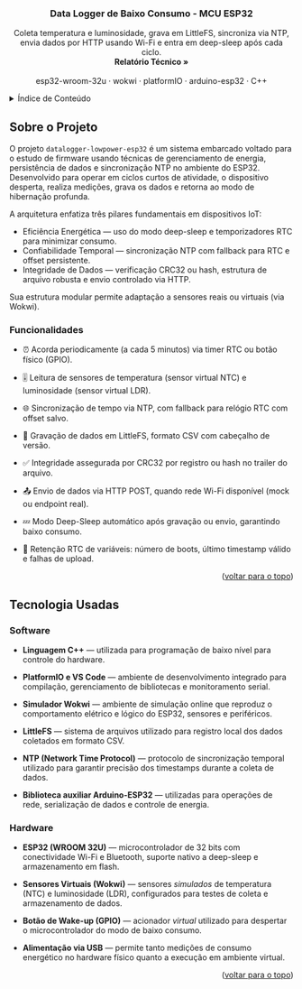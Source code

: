 <a id="readme-topo"></a>

<h3 align="center">Data Logger de Baixo Consumo - MCU ESP32</h3>

  <p align="center">
    Coleta temperatura e luminosidade, grava em LittleFS, sincroniza via NTP, envia dados por HTTP usando Wi-Fi e entra em deep-sleep após cada ciclo.
    <br/>
    <a><strong>Relatório Técnico »</strong></a>
    <br/>
    <br/>
    <a>esp32-wroom-32u</a>
    &middot;
    <a>wokwi</a>
    &middot;
    <a>platformIO</a>
	&middot;
	<a>arduino-esp32</a>
	&middot;
	<a>C++</a>
  </p>
</div>

<!-- TABLE OF CONTENTS -->
<details>
  <summary>Índice de Conteúdo</summary>
  <ol>
    <li>
      <a href="#sobre-o-projeto">Sobre o Projeto</a>
      <ul>
        <li><a href="#funcionalidades">Funcionalidades</a></li>
      </ul>
    </li>
    <li>
      <a href="#tecnologias-usadas">Tecnologias Usadas</a>
      <ul>
        <li><a href="#softwares">Softwares</a></li>
        <li><a href="#hardwares">Hardwares</a></li>
      </ul>
    </li>
    <li><a href="#estutura-do-repositorio">Estrutura do Repositório</a></li>
    <li><a href="#demonstracao">Demonstração</a></li>
    <li><a href="#instalacao">Instalação</a></li>
    <li><a href="#license">Licença</a></li>
    <li><a href="#autor">Autor</a></li>
  </ol>
</details>

<h2 id="sobre-o-projeto"> Sobre o Projeto</h2>

O projeto `datalogger-lowpower-esp32` é um sistema embarcado voltado para o estudo de firmware usando técnicas de gerenciamento de energia, persistência de dados e sincronização NTP no ambiente do ESP32. Desenvolvido para operar em ciclos curtos de atividade, o dispositivo desperta, realiza medições, grava os dados e retorna ao modo de hibernação profunda.

A arquitetura enfatiza três pilares fundamentais em dispositivos IoT:

-   Eficiência Energética — uso do modo deep-sleep e temporizadores RTC para minimizar consumo.
-   Confiabilidade Temporal — sincronização NTP com fallback para RTC e offset persistente.
-   Integridade de Dados — verificação CRC32 ou hash, estrutura de arquivo robusta e envio controlado via HTTP.

Sua estrutura modular permite adaptação a sensores reais ou virtuais (via Wokwi).

<h3 id="funcionalidades"> Funcionalidades</h3>

-   ⏰ Acorda periodicamente (a cada 5 minutos) via timer RTC ou botão físico (GPIO).

-   🎚️ Leitura de sensores de temperatura (sensor virtual NTC) e luminosidade (sensor virtual LDR).

-   🌐 Sincronização de tempo via NTP, com fallback para relógio RTC com offset salvo.

-   💾 Gravação de dados em LittleFS, formato CSV com cabeçalho de versão.

-   ✅ Integridade assegurada por CRC32 por registro ou hash no trailer do arquivo.

-   📤 Envio de dados via HTTP POST, quando rede Wi-Fi disponível (mock ou endpoint real).

-   💤 Modo Deep-Sleep automático após gravação ou envio, garantindo baixo consumo.

-   🔁 Retenção RTC de variáveis: número de boots, último timestamp válido e falhas de upload.

<p align="right">(<a href="#readme-topo">voltar para o topo</a>)</p>

<h2 id="tecnologias">Tecnologia Usadas</h2>

<h3>Software</h3>

-   **Linguagem C++** — utilizada para programação de baixo nível para controle do hardware.
-   **PlatformIO e VS Code** — ambiente de desenvolvimento integrado para compilação, gerenciamento de bibliotecas e monitoramento serial.

-   **Simulador Wokwi** — ambiente de simulação online que reproduz o comportamento elétrico e lógico do ESP32, sensores e periféricos.

-   **LittleFS** — sistema de arquivos utilizado para registro local dos dados coletados em formato CSV.

-   **NTP (Network Time Protocol)** — protocolo de sincronização temporal utilizado para garantir precisão dos timestamps durante a coleta de dados.

-   **Biblioteca auxiliar Arduino-ESP32** — utilizadas para operações de rede, serialização de dados e controle de energia.

<h3>Hardware</h3>

-   **ESP32 (WROOM 32U)** — microcontrolador de 32 bits com conectividade Wi-Fi e Bluetooth, suporte nativo a deep-sleep e armazenamento em flash.

-   **Sensores Virtuais (Wokwi)** — sensores _simulados_ de temperatura (NTC) e luminosidade (LDR), configurados para testes de coleta e armazenamento de dados.

-   **Botão de Wake-up (GPIO)** — acionador _virtual_ utilizado para despertar o microcontrolador do modo de baixo consumo.

-   **Alimentação via USB** — permite tanto medições de consumo energético no hardware físico quanto a execução em ambiente virtual.

<p align="right">(<a href="#readme-topo">voltar para o topo</a>)</p>
